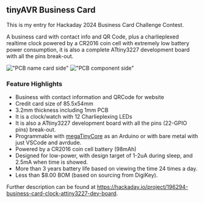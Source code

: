 ## tinyAVR Business Card

This is my entry for Hackaday 2024 Business Card Challenge Contest.

A business card with contact info and QR Code, plus a charlieplexed realtime clock powered by a CR2016 coin cell with extremely low battery power consumption, it is also a complete ATtiny3227 development board with all the pins break-out.

!["PCB name card side"](https://cdn.hackaday.io/images/1379581718161484463.png)
!["PCB component side"](https://cdn.hackaday.io/images/7447181718161448331.png)

### Feature Highlights

- Business with contact information and QRCode for website
- Credit card size of 85.5x54mm
- 3.2mm thickness including 1mm PCB
- It is a clock/watch with 12 Charlieplexing LEDs
- It is also a ATtiny3227 development board with all the pins (22-GPIO pins) break-out.
- Programmable with [megaTinyCore](https://github.com/SpenceKonde/megaTinyCore/tree/master/megaavr) as an Arduino or with bare metal with just VSCode and avrdude. 
- Powered by a CR2016 coin cell battery (98mAh)
- Designed for low-power, with design target of 1-2uA during sleep, and 2.5mA when time is showed.
- More than 3 years battery life based on viewing the time 24 times a day.
- Less than \$8.00 BOM (based on sourcing from DigiKey).

Further description can be found at https://hackaday.io/project/196294-business-card-clock-attiny3227-dev-board.

